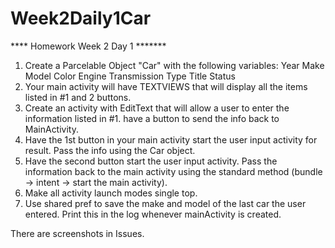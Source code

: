 # Week2Daily1Car

**** Homework Week 2 Day 1 *******
1.  Create a Parcelable Object "Car" with the following variables:
        Year
        Make
        Model
        Color
        Engine
        Transmission Type
        Title Status
2.  Your main activity will have TEXTVIEWS that will display all the items listed in #1 and 2 buttons.  
3.  Create an activity with EditText that will allow a user to enter the information listed in #1.  have a button to send the info back to MainActivity.
4.  Have the 1st button in your main activity start the user input activity for result.  Pass the info using the Car object.
5.  Have the second button start the user input activity.  Pass the information back to the main activity using the standard method (bundle -> intent -> start the main activity).
6.  Make all activity launch modes single top.
7.  Use shared pref to save the make and model of the last car the user entered.  Print this in the log whenever mainActivity is created.

There are screenshots in Issues.
